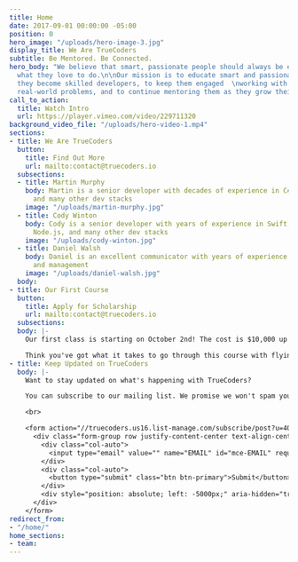 ```yaml
---
title: Home
date: 2017-09-01 00:00:00 -05:00
position: 0
hero_image: "/uploads/hero-image-3.jpg"
display_title: We Are TrueCoders
subtitle: Be Mentored. Be Connected.
hero_body: "We believe that smart, passionate people should always be engaged, doing
  what they love to do.\n\nOur mission is to educate smart and passionate people as
  they become skilled developers, to keep them engaged  \nworking with companies solving
  real-world problems, and to continue mentoring them as they grow their skill set."
call_to_action:
  title: Watch Intro
  url: https://player.vimeo.com/video/229711320
background_video_file: "/uploads/hero-video-1.mp4"
sections:
- title: We Are TrueCoders
  button:
    title: Find Out More
    url: mailto:contact@truecoders.io
  subsections:
  - title: Martin Murphy
    body: Martin is a senior developer with decades of experience in C#, PHP, .NET,
      and many other dev stacks
    image: "/uploads/martin-murphy.jpg"
  - title: Cody Winton
    body: Cody is a senior developer with years of experience in Swift, JavaScript,
      Node.js, and many other dev stacks
    image: "/uploads/cody-winton.jpg"
  - title: Daniel Walsh
    body: Daniel is an excellent communicator with years of experience in sales, marketing,
      and management
    image: "/uploads/daniel-walsh.jpg"
  body: 
- title: Our First Course
  button:
    title: Apply for Scholarship
    url: mailto:contact@truecoders.io
  subsections: 
  body: |-
    Our first class is starting on October 2nd! The cost is $10,000 up front.

    Think you've got what it takes to go through this course with flying colors? You might qualify for a scholarship.
- title: Keep Updated on TrueCoders
  body: |-
    Want to stay updated on what's happening with TrueCoders?

    You can subscribe to our mailing list. We promise we won't spam you.

    <br>

    <form action="//truecoders.us16.list-manage.com/subscribe/post?u=40a3d175df2cc2e2a5dc90824&amp;id=9190d2f7af" method="post" id="mc-embedded-subscribe-form" name="mc-embedded-subscribe-form" target="_blank">
      <div class="form-group row justify-content-center text-align-center">
        <div class="col-auto">
          <input type="email" value="" name="EMAIL" id="mce-EMAIL" required="required" class="form-control" placeholder="Email Address">
        </div>
        <div class="col-auto">
          <button type="submit" class="btn btn-primary">Submit</button>
        </div>
        <div style="position: absolute; left: -5000px;" aria-hidden="true"><input type="text" name="b_97f1bc02efa56031b67a2b00f_fc7b4ce646" tabindex="-1" value=""></div>
      </div>
    </form>
redirect_from:
- "/home/"
home_sections:
- team: 
---
```



